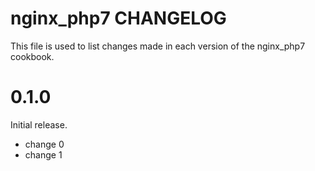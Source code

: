 # nginx_php7 CHANGELOG

This file is used to list changes made in each version of the nginx_php7 cookbook.

# 0.1.0

Initial release.

- change 0
- change 1

